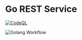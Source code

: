 Go REST Service
================

[![CodeQL](https://github.com/by-sabbir/go-rest/workflows/CodeQL/badge.svg)](https://github.com/by-sabbir/go-rest/actions?query=workflow%3ACodeQL)

![Golang Workflow](https://github.com/by-sabbir/go-rest/actions/workflows/makefile.yml/badge.svg)
